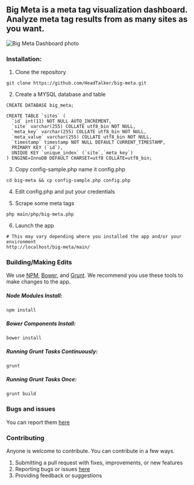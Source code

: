 <h2>Big Meta is a meta tag visualization dashboard.  Analyze meta tag results from as many sites as you want.</h2>

![Big Meta Dashboard photo](http://i.imgur.com/7rFgMLr.png)

<h3>Installation:</h3>

1.  Clone the repository
  ```
  git clone https://github.com/HeadTalker/big-meta.git
  ```

2. Create a MYSQL database and table

  ```
  CREATE DATABASE big_meta;
  ```

  ```
  CREATE TABLE `sites` (
    `id` int(11) NOT NULL AUTO_INCREMENT,
    `site` varchar(255) COLLATE utf8_bin NOT NULL,
    `meta_key` varchar(255) COLLATE utf8_bin NOT NULL,
    `meta_value` varchar(255) COLLATE utf8_bin NOT NULL,
    `timestamp` timestamp NOT NULL DEFAULT CURRENT_TIMESTAMP,
    PRIMARY KEY (`id`),
    UNIQUE KEY `unique_index` (`site`,`meta_key`)
  ) ENGINE=InnoDB DEFAULT CHARSET=utf8 COLLATE=utf8_bin;
  ```

3.  Copy config-sample.php name it config.php

  ```
  cd big-meta && cp config-sample.php config.php
  ```

4.  Edit config.php and put your credentials

5.  Scrape some meta tags

  ```
  php main/php/big-meta.php
  ```


6.  Launch the app

  ```
  # This may vary depending where you installed the app and/or your environment
  http://localhost/big-meta/main/
  ```


<h3>Building/Making Edits</h3>

We use <a href="https://www.npmjs.com/">NPM</a>, <a href="http://bower.io/">Bower</a>, and <a href="http://gruntjs.com/">Grunt</a>.  We recommend you use these tools to make changes to the app.

<h5>Node Modules Install:</h5>

```
npm install
```

<h5>Bower Components Install:</h5>

```
bower install
```

<h5>Running Grunt Tasks Continuously:</h5>

```
grunt
```
<h5>Running Grunt Tasks Once:</h5>

```
grunt build
```

<h3>Bugs and issues</h3>

You can report them <a href="https://github.com/HeadTalker/big-meta/issues">here</a>

<h3>Contributing</h3>

Anyone is welcome to contribute.   You can contribute in a few ways.

1.  Submitting a pull request with fixes, improvements, or new features
2.  Reporting bugs or issues <a href="https://github.com/HeadTalker/big-meta/issues">here</a>
3.  Providing feedback or suggestions
